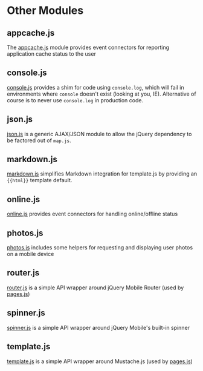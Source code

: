 Other Modules
=============

## appcache.js
The [appcache.js] module provides event connectors for reporting application cache status to the user

## console.js
[console.js] provides a shim for code using `console.log`, which will fail in environments where `console` doesn't exist (looking at you, IE).  Alternative of course is to never use `console.log` in production code.

## json.js
[json.js] is a generic AJAX/JSON module to allow the jQuery dependency to be factored out of `map.js`.

## markdown.js
[markdown.js] simplifies Markdown integration for template.js by providing an `{{html}}` template default.

## online.js
[online.js] provides event connectors for handling online/offline status

## photos.js
[photos.js] includes some helpers for requesting and displaying user photos on a mobile device

## router.js
[router.js] is a simple API wrapper around jQuery Mobile Router (used by [pages.js])

## spinner.js
[spinner.js] is a simple API wrapper around jQuery Mobile's built-in spinner

## template.js
[template.js] is a simple API wrapper around Mustache.js (used by [pages.js])

[appcache.js]: https://github.com/wq/wq.app/blob/master/js/wq/appcache.js
[console.js]: https://github.com/wq/wq.app/blob/master/js/wq/console.js
[json.js]: https://github.com/wq/wq.app/blob/master/js/wq/json.js
[markdown.js]: https://github.com/wq/wq.app/blob/master/js/wq/markdown.js
[online.js]: https://github.com/wq/wq.app/blob/master/js/wq/online.js
[photos.js]: https://github.com/wq/wq.app/blob/master/js/wq/photos.js
[router.js]: https://github.com/wq/wq.app/blob/master/js/wq/router.js
[spinner.js]: https://github.com/wq/wq.app/blob/master/js/wq/spinner.js
[template.js]: https://github.com/wq/wq.app/blob/master/js/wq/template.js

[pages.js]: http://wq.io/docs/pages-js